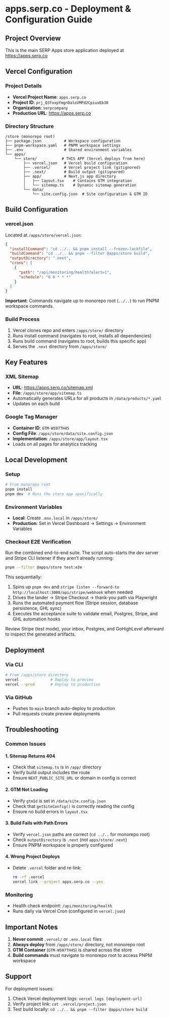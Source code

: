 # apps.serp.co - Deployment & Configuration Guide

## Project Overview
This is the main SERP Apps store application deployed at https://apps.serp.co

## Vercel Configuration

### Project Details
- **Vercel Project Name**: `apps.serp.co`
- **Project ID**: `prj_Q3foxpYmgnDaloVMPd2CpiuxEb30`
- **Organization**: `serpcompany`
- **Production URL**: https://apps.serp.co

### Directory Structure
```
/store (monorepo root)
├── package.json          # Workspace configuration
├── pnpm-workspace.yaml   # PNPM workspace settings
├── .env                  # Shared environment variables
└── apps/
    └── store/           # THIS APP (Vercel deploys from here)
        ├── vercel.json   # Vercel build configuration
        ├── .vercel/      # Vercel project link (gitignored)
        ├── .next/        # Build output (gitignored)
        ├── app/          # Next.js app directory
        │   ├── layout.tsx    # Contains GTM integration
        │   └── sitemap.ts    # Dynamic sitemap generation
        └── data/
            └── site.config.json  # Site configuration & GTM ID
```

## Build Configuration

### vercel.json
Located at `/apps/store/vercel.json`:
```json
{
  "installCommand": "cd ../.. && pnpm install --frozen-lockfile",
  "buildCommand": "cd ../.. && pnpm --filter @apps/store build",
  "outputDirectory": ".next",
  "crons": [
    {
      "path": "/api/monitoring/health?alert=1",
      "schedule": "0 0 * * *"
    }
  ]
}
```

**Important**: Commands navigate up to monorepo root (`../..`) to run PNPM workspace commands.

### Build Process
1. Vercel clones repo and enters `/apps/store/` directory
2. Runs install command (navigates to root, installs all dependencies)
3. Runs build command (navigates to root, builds this specific app)
4. Serves the `.next` directory from `/apps/store/`

## Key Features

### XML Sitemap
- **URL**: https://apps.serp.co/sitemap.xml
- **File**: `/apps/store/app/sitemap.ts`
- Automatically generates URLs for all products in `/data/products/*.yaml`
- Updates on each build

### Google Tag Manager
- **Container ID**: `GTM-WS97TH45`
- **Config File**: `/apps/store/data/site.config.json`
- **Implementation**: `/apps/store/app/layout.tsx`
- Loads on all pages for analytics tracking

## Local Development

### Setup
```bash
# From monorepo root
pnpm install
pnpm dev  # Runs the store app specifically
```

### Environment Variables
- **Local**: Create `.env.local` in `/apps/store/`
- **Production**: Set in Vercel Dashboard → Settings → Environment Variables

### Checkout E2E Verification
Run the combined end-to-end suite. The script auto-starts the dev server and Stripe CLI listener if they aren’t already running:

```bash
pnpm --filter @apps/store test:e2e
```

This sequentially:
1. Spins up `pnpm dev` and `stripe listen --forward-to http://localhost:3000/api/stripe/webhook` when needed
2. Drives the lander → Stripe Checkout → thank-you path via Playwright
3. Runs the automated payment flow (Stripe session, database persistence, GHL sync)
4. Executes the acceptance suite to validate email, Postgres, Stripe, and GHL automation hooks

Review Stripe (test mode), your inbox, Postgres, and GoHighLevel afterward to inspect the generated artifacts.

## Deployment

### Via CLI
```bash
# From /apps/store directory
vercel              # Deploy to preview
vercel --prod       # Deploy to production
```

### Via GitHub
- Pushes to `main` branch auto-deploy to production
- Pull requests create preview deployments

## Troubleshooting

### Common Issues

#### 1. Sitemap Returns 404
- Check that `sitemap.ts` is in `/app/` directory
- Verify build output includes the route
- Ensure `NEXT_PUBLIC_SITE_URL` or domain in config is correct

#### 2. GTM Not Loading
- Verify `gtmId` is set in `/data/site.config.json`
- Check that `getSiteConfig()` is correctly reading the config
- Ensure no build errors in `layout.tsx`

#### 3. Build Fails with Path Errors
- Verify `vercel.json` paths are correct (`cd ../..` for monorepo root)
- Check `outputDirectory` is `.next` (not `apps/store/.next`)
- Ensure PNPM workspace is properly configured

#### 4. Wrong Project Deploys
- Delete `.vercel` folder and re-link:
  ```bash
  rm -rf .vercel
  vercel link --project apps.serp.co --yes
  ```

### Monitoring
- Health check endpoint: `/api/monitoring/health`
- Runs daily via Vercel Cron (configured in `vercel.json`)

## Important Notes

1. **Never commit** `.vercel/` or `.env.local` files
2. **Always deploy** from `/apps/store/` directory, not monorepo root
3. **GTM Container** (`GTM-WS97TH45`) is shared across the store
4. **Build commands** must navigate to monorepo root to access PNPM workspace

## Support

For deployment issues:
1. Check Vercel deployment logs: `vercel logs [deployment-url]`
2. Verify project link: `cat .vercel/project.json`
3. Test build locally: `cd ../.. && pnpm --filter @apps/store build`
